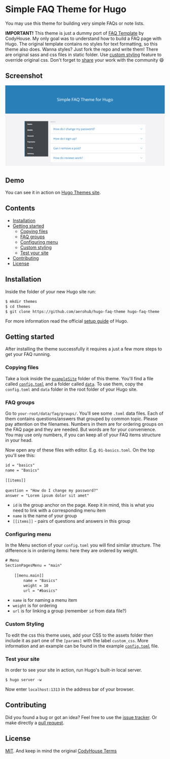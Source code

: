 # Simple FAQ Theme for Hugo

You may use this theme for building very simple FAQs or note lists.

**IMPORTANT!** This theme is just a dummy port of [FAQ Template](http://codyhouse.co/gem/css-faq-template/) by CodyHouse. My only goal was to understand how to build a FAQ page with Hugo. The original template contains no styles for text formatting, so this theme also does. Wanna styles? Just fork the repo and write them! There are original sass and css files in static folder. Use [custom styling](#custom-styling) feature to override original css. Don't forget to [share](//github.com/aerohub/hugo-faq-theme/pulls) your work with the community :smile:

## Screenshot

![Me screenshot](https://raw.githubusercontent.com/aerohub/hugo-faq-theme/master/images/screenshot.png)

## Demo

You can see it in action on [Hugo Themes site](http://themes.gohugo.io/theme/hugo-faq-theme/).

## Contents

- [Installation](#installation)
- [Getting started](#getting-started)
    - [Copying files](#copying-files)
	- [FAQ groups](#faq-groups)
    - [Configuring menu](#configuring-menu)
    - [Custom styling](#custom-styling)
    - [Test your site](#test-your-site)
- [Contributing](#contributing)
- [License](#license)


## Installation

Inside the folder of your new Hugo site run:

    $ mkdir themes
    $ cd themes
    $ git clone https://github.com/aerohub/hugo-faq-theme hugo-faq-theme

For more information read the official [setup guide](//gohugo.io/overview/installing/) of Hugo.


## Getting started

After installing the theme successfully it requires a just a few more steps to get your FAQ running.

### Copying files

Take a look inside the [`exampleSite`](//github.com/aerohub/hugo-faq-theme/tree/master/exampleSite) folder of this theme. You'll find a file called [`config.toml`](//github.com/aerohub/hugo-faq-theme/blob/master/exampleSite/config.toml) and a folder called [`data`](//github.com/aerohub/hugo-faq-theme/blob/master/exampleSite/data). To use them, copy the `config.toml` and `data` folder in the root folder of your Hugo site.

### FAQ groups

Go to `your-root/data/faq/groups/`. You'll see some `.toml` data files. Each of them contains questions/answers that grouped by common topic. Please pay attention on the filenames. Numbers in them are for ordering groups on the FAQ page and they are needed. But words are for your convenience. You may use only numbers, if you can keep all of your FAQ items structure in your head.

Now open any of these files with editor. E.g. `01-basics.toml`. On the top you'll see this:

	id = "basics"
	name = "Basics"

	[[items]]

	question = "How do I change my password?"
	answer = "Lorem ipsum dolor sit amet"

- `id` is the group anchor on the page. Keep it in mind, this is what you need to link with a corresponding menu item
- `name` is the name of your group
- `[[items]]` - pairs of questions and answers in this group

### Configuring menu

In the Menu section of your `config.toml` you will find similar structure. The difference is in ordering items: here they are ordered by weight.

	# Menu
	SectionPagesMenu = "main"

		[[menu.main]]
			name = "Basics"
			weight = 10
			url = "#basics"

- `name` is for naming a menu item
- `weight` is for ordering
- `url` is for linking a group (remember `id` from data file?)

### Custom Styling

To edit the css this theme uses, add your CSS to the assets folder then include it as part one of the `[params]` with the label `custom_css`. More information and an example can be found in the example [`config.toml`](//github.com/aerohub/hugo-faq-theme/blob/master/exampleSite/config.toml) file.

### Test your site

In order to see your site in action, run Hugo's built-in local server. 

    $ hugo server -w

Now enter `localhost:1313` in the address bar of your browser.

## Contributing

Did you found a bug or got an idea? Feel free to use the [issue tracker](//github.com/aerohub/hugo-faq-theme/issues). Or make directly a [pull request](//github.com/aerohub/hugo-faq-theme/pulls).

## License

[MIT](//github.com/aerohub/hugo-faq-theme/blob/master/LICENSE.md). And keep in mind the original [CodyHouse Terms](//codyhouse.co/terms/)